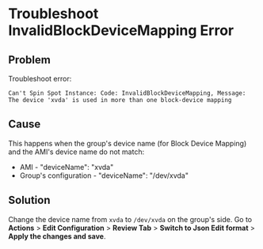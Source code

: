 <meta name="robots" content="noindex">

# Troubleshoot InvalidBlockDeviceMapping Error

## Problem

Troubleshoot error:

`Can't Spin Spot Instance: Code: InvalidBlockDeviceMapping, Message: The device 'xvda' is used in more than one block-device mapping`

## Cause

This happens when the group's device name (for Block Device Mapping) and the AMI's device name do not match:

- AMI - "deviceName": "xvda"
- Group's configuration - "deviceName": "/dev/xvda"

## Solution

Change the device name from `xvda` to `/dev/xvda` on the group's side. Go to **Actions** > **Edit Configuration** > **Review Tab** > **Switch to Json Edit format** > **Apply the changes and save**.
